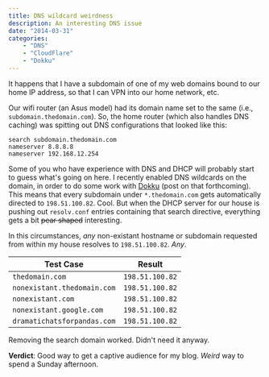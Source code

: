 ```yaml
---
title: DNS wildcard weirdness
description: An interesting DNS issue
date: "2014-03-31"
categories:
    - "DNS"
    - "CloudFlare"
    - "Dokku"
---
```


It happens that I have a subdomain of one of my web domains bound to our home IP address, so that I can VPN into our home network, etc.

Our wifi router (an Asus model) had its domain name set to the same (i.e., `subdomain.thedomain.com`). So, the home router (which also handles DNS caching) was spitting out DNS configurations that looked like this:

    search subdomain.thedomain.com
    nameserver 8.8.8.8
    nameserver 192.168.12.254

Some of you who have experience with DNS and DHCP will probably start to guess what's going on here. I recently enabled DNS wildcards on the domain, in order to do some work with [Dokku](https://github.com/progrium/dokku) (post on that forthcoming). This means that every subdomain under `*.thedomain.com` gets automatically directed to `198.51.100.82`. Cool. But when the DHCP server for our house is pushing out `resolv.conf` entries containing that search directive, everything gets a bit ~~pear shaped~~ interesting.

In this circumstances, *any* non-existant hostname or subdomain requested from within my house resolves to `198.51.100.82`. *Any*.

| Test Case                   | Result          |
|-----------------------------|-----------------|
| `thedomain.com`             | `198.51.100.82` |
| `nonexistant.thedomain.com` | `198.51.100.82` |
| `nonexistant.com`           | `198.51.100.82` |
| `nonexistant.google.com`    | `198.51.100.82` |
| `dramatichatsforpandas.com` | `198.51.100.82` |

Removing the search domain worked. Didn't need it anyway.

**Verdict**: Good way to get a captive audience for my blog. *Weird* way to spend a Sunday afternoon.
